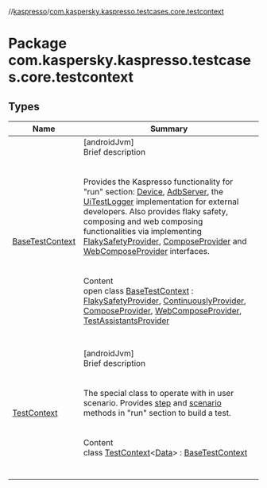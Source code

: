 //[kaspresso](../index.md)/[com.kaspersky.kaspresso.testcases.core.testcontext](index.md)



# Package com.kaspersky.kaspresso.testcases.core.testcontext  


## Types  
  
|  Name|  Summary| 
|---|---|
| [BaseTestContext](-base-test-context/index.md)| [androidJvm]  <br>Brief description  <br><br><br>Provides the Kaspresso functionality for "run" section: [Device](../com.kaspersky.kaspresso.device/-device/index.md), [AdbServer](../com.kaspersky.kaspresso.device.server/-adb-server/index.md), the [UiTestLogger](../com.kaspersky.kaspresso.logger/-ui-test-logger/index.md) implementation for external developers. Also provides flaky safety, composing and web composing functionalities via implementing [FlakySafetyProvider](../com.kaspersky.kaspresso.flakysafety/-flaky-safety-provider/index.md), [ComposeProvider](../com.kaspersky.kaspresso.compose/-compose-provider/index.md) and [WebComposeProvider](../com.kaspersky.kaspresso.compose/-web-compose-provider/index.md) interfaces.<br><br>  <br>Content  <br>open class [BaseTestContext](-base-test-context/index.md) : [FlakySafetyProvider](../com.kaspersky.kaspresso.flakysafety/-flaky-safety-provider/index.md), [ContinuouslyProvider](../com.kaspersky.kaspresso.flakysafety/-continuously-provider/index.md), [ComposeProvider](../com.kaspersky.kaspresso.compose/-compose-provider/index.md), [WebComposeProvider](../com.kaspersky.kaspresso.compose/-web-compose-provider/index.md), [TestAssistantsProvider](../com.kaspersky.kaspresso.testcases.core.testassistants/-test-assistants-provider/index.md)  <br><br><br>
| [TestContext](-test-context/index.md)| [androidJvm]  <br>Brief description  <br><br><br>The special class to operate with in user scenario. Provides [step](-test-context/step.md) and [scenario](-test-context/scenario.md) methods in "run" section to build a test.<br><br>  <br>Content  <br>class [TestContext](-test-context/index.md)<[Data](-test-context/index.md)> : [BaseTestContext](-base-test-context/index.md)  <br><br><br>

